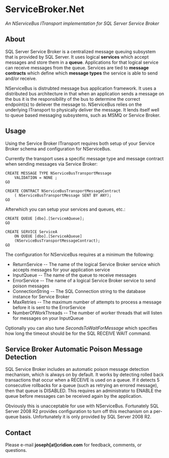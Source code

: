 ServiceBroker.Net
========

*An NServiceBus ITransport implementation for SQL Server Service Broker*

About
-----

SQL Server Service Broker is a centralized message queuing subsystem that is provided by SQL Server. It uses logical **services** which accept messages and store them in a **queue**. Applications for that logical service can receive messages from the queue. Services are tied to **message contracts** which define which **message types** the service is able to send and/or receive.

NServiceBus is distrubted message bus application framework. It uses a distributed bus architecture in that when an application sends a message on the bus it is the responsibility of the bus to determine the correct endpoint(s) to deliever the message to. NServiceBus relies on the underlying ITransport to physically deliver the message. It lends itself well to queue based messaging subsystems, such as MSMQ or Service Broker.

Usage
-----

Using the Service Broker ITransport requires both setup of your Service Broker schema and configuration for NServiceBus.

Currently the transport uses a specific message type and message contract when sending messages via Service Broker:

    CREATE MESSAGE TYPE NServiceBusTransportMessage
        VALIDATION = NONE ;
    GO

    CREATE CONTRACT NServiceBusTransportMessageContract
        ( NServiceBusTransportMessage SENT BY ANY);
    GO
    
Afterwhich you can setup your services and queues, etc.:

    CREATE QUEUE [dbo].[ServiceAQueue];
    GO

    CREATE SERVICE ServiceA
        ON QUEUE [dbo].[ServiceAQueue]
        (NServiceBusTransportMessageContract);
    GO
    
The configuration for NServiceBus requires at a minimum the following:

 - ReturnService -- The name of the logical Service Broker service which accepts messages for your application service
 - InputQueue -- The name of the queue to receive messages
 - ErrorService -- The name of a logical Service Broker service to send poison messages
 - ConnectionString -- The SQL Connection string to the database instance for Service Broker
 - MaxRetries -- The maximum number of attempts to process a message before it is sent to the ErrorService
 - NumberOfWorkThreads -- The number of worker threads that will listen for messages on your InputQueue
 
Optionally you can also tune *SecondsToWaitForMessage* which specifies how long the timeout should be for the SQL RECEIVE WAIT command.

Service Broker Automatic Poison Message Detection
-------------------------------------------------

SQL Service Broker includes an automatic poison message detection mechanism, which is always on by default. It works by detecting rolled back transactions that occur when a RECEIVE is used on a queue. If it detects 5 consecutive rollbacks for a queue (such as retrying an errored message), then that queue is DISABLED. This requires an administrator to ENABLE the queue before messages can be received again by the application.

Obviously this is unacceptable for use with NServiceBus. Fortunately SQL Server 2008 R2 provides configuration to turn off this mechanism on a per-queue basis. Unfortunately it is only provided by SQL Server 2008 R2.


Contact
-------

Please e-mail **joseph[at]cridion.com** for feedback, comments, or questions.
